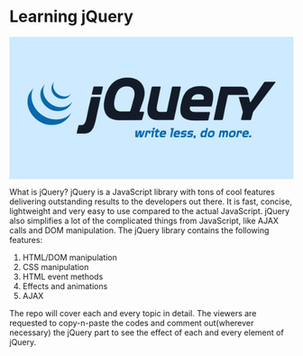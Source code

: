 <h1>Learning jQuery</h1>
<img src="jquery-logo.png" align="center">

What is jQuery?
jQuery is a JavaScript library with tons of cool features delivering outstanding results to the developers out there. It is fast, concise, lightweight and very easy to use compared to the actual JavaScript.
jQuery also simplifies a lot of the complicated things from JavaScript, like AJAX calls and DOM manipulation.
The jQuery library contains the following features:

   1. HTML/DOM manipulation
   2. CSS manipulation
   3. HTML event methods
   4. Effects and animations
   5. AJAX

The repo will cover each and every topic in detail.
The viewers are requested to copy-n-paste the codes and comment out(wherever necessary) the jQuery part to see the effect of each and every element of jQuery.


